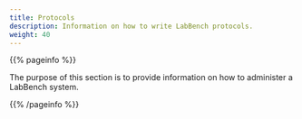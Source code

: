 ```yaml
---
title: Protocols
description: Information on how to write LabBench protocols.
weight: 40
---
```


{{% pageinfo %}}

The purpose of this section is to provide information on how to administer a LabBench system.

{{% /pageinfo %}}
